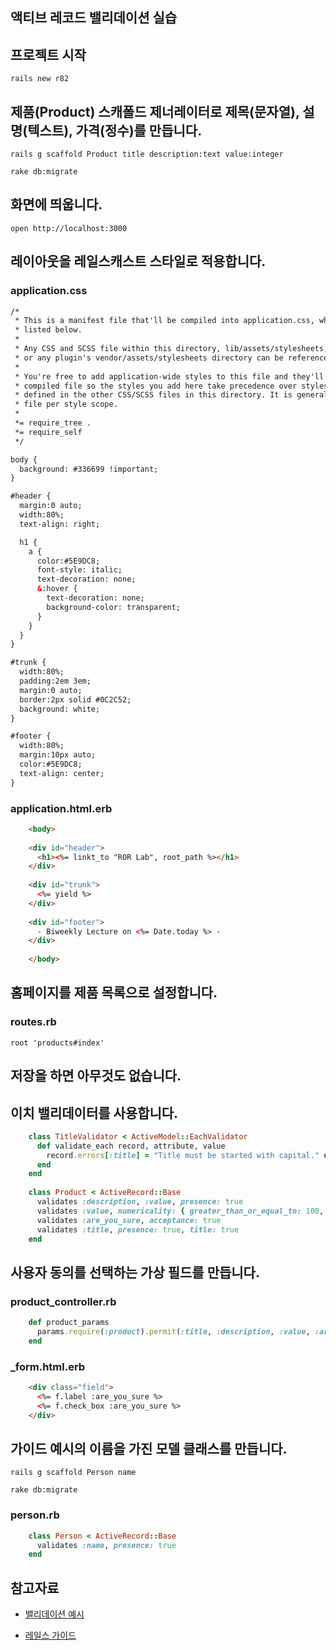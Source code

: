 액티브 레코드 밸리데이션 실습
----------------------

## 프로젝트 시작

    rails new r82 

## 제품(Product) 스캐폴드 제너레이터로 제목(문자열), 설명(텍스트), 가격(정수)를 만듭니다.

    rails g scaffold Product title description:text value:integer

    rake db:migrate

## 화면에 띄웁니다.

    open http://localhost:3000

## 레이아웃을 레일스캐스트 스타일로 적용합니다.

### application.css

```html
/*
 * This is a manifest file that'll be compiled into application.css, which will include all the files
 * listed below.
 *
 * Any CSS and SCSS file within this directory, lib/assets/stylesheets, vendor/assets/stylesheets,
 * or any plugin's vendor/assets/stylesheets directory can be referenced here using a relative path.
 *
 * You're free to add application-wide styles to this file and they'll appear at the bottom of the
 * compiled file so the styles you add here take precedence over styles defined in any styles
 * defined in the other CSS/SCSS files in this directory. It is generally better to create a new
 * file per style scope.
 *
 *= require_tree .
 *= require_self
 */

body {
  background: #336699 !important;
}

#header {
  margin:0 auto;
  width:80%;
  text-align: right;

  h1 {
    a {
      color:#5E9DC8;
      font-style: italic;
      text-decoration: none;
      &:hover {
        text-decoration: none;
        background-color: transparent;
      }
    }
  }
}

#trunk {
  width:80%;
  padding:2em 3em;
  margin:0 auto;
  border:2px solid #0C2C52;
  background: white;
}

#footer {
  width:80%;
  margin:10px auto;
  color:#5E9DC8;
  text-align: center;
}
```

### application.html.erb

```html
    <body>
    
    <div id="header">
      <h1><%= linkt_to "ROR Lab", root_path %></h1>
    </div>
    
    <div id="trunk">
      <%= yield %>
    </div>
    
    <div id="footer">
      - Biweekly Lecture on <%= Date.today %> -
    </div>
    
    </body>
```

## 홈페이지를 제품 목록으로 설정합니다.

### routes.rb

    root 'products#index'

## 저장을 하면 아무것도 없습니다.

## 이치 밸리데이터를 사용합니다.

```ruby
    class TitleValidator < ActiveModel::EachValidator
      def validate_each record, attribute, value
        record.errors[:title] = "Title must be started with capital." unless value =~ /\A[A-Z]/
      end
    end
    
    class Product < ActiveRecord::Base
      validates :description, :value, presence: true
      validates :value, numericality: { greater_than_or_equal_to: 100, less_than_or_equal_to: 1000 }
      validates :are_you_sure, acceptance: true
      validates :title, presence: true, title: true
    end
```

## 사용자 동의를 선택하는 가상 필드를 만듭니다.

### product_controller.rb

```ruby
    def product_params
      params.require(:product).permit(:title, :description, :value, :are_you_sure)
    end
```

### _form.html.erb

```html
    <div class="field">
      <%= f.label :are_you_sure %>
      <%= f.check_box :are_you_sure %>
    </div>
```

## 가이드 예시의 이름을 가진 모델 클래스를 만듭니다.

    rails g scaffold Person name
    
    rake db:migrate

### person.rb

```ruby
    class Person < ActiveRecord::Base
      validates :name, presence: true
    end
```

## 참고자료

* [밸리데이션 예시](http://thelucid.com/2010/01/08/sexy-validation-in-edge-rails-rails-3/)

* [레일스 가이드](http://guides.rorlab.org/active_record_validations.html)

